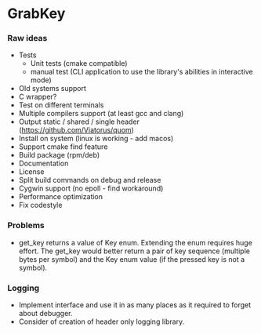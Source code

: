# GrabKey

### Raw ideas

- Tests
  - Unit tests (cmake compatible)
  - manual test (CLI application to use the library's abilities in interactive mode)
- Old systems support
- C wrapper?
- Test on different terminals
- Multiple compilers support (at least gcc and clang)
- Output static / shared / single header (https://github.com/Viatorus/quom)
- Install on system (linux is working - add macos)
- Support cmake find feature
- Build package (rpm/deb)
- Documentation
- License
- Split build commands on debug and release
- Cygwin support (no epoll - find workaround)
- Performance optimization
- Fix codestyle

### Problems

- get_key returns a value of Key enum. Extending the enum requires huge effort. The get_key would better return a pair of key sequence (multiple bytes per symbol) and the Key enum value (if the pressed key is not a symbol).

### Logging

- Implement interface and use it in as many places as it required to forget about debugger.
- Consider of creation of header only logging library.
